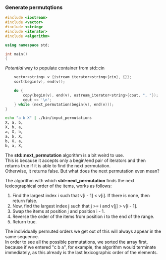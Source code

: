 ### Generate permutqtions

```cpp
#include <iostream>
#include <vector>
#include <string>
#include <iterator>
#include <algorithm>

using namespace std;

int main()
{
```
*Potential* way to populate container from std::cin
```cpp	
    vector<string> v {istream_iterator<string>{cin}, {}};
    sort(begin(v), end(v));

    do {
        copy(begin(v), end(v), ostream_iterator<string>{cout, ", "});
        cout << '\n';
    } while (next_permutation(begin(v), end(v)));
}
```
```bash
echo "a b X" | ./bin/input_permutations
X, a, b,
X, b, a,
a, X, b,
a, b, X,
b, X, a,
b, a, X,
```
The **std::next_permutation** algorithm is a bit weird to use. \
This is because it accepts only a begin/end pair of iterators and then returns true if it is able to find the next permutation. \
Otherwise, it returns false. But what does the next permutation even mean?

The algorithm with which **std::next_permutation** finds the next lexicographical order of the items, works as follows:

1. Find the largest index i such that v[i - 1] < v[i]. If there is none, then return false.
1. Now, find the largest index j such that j >= i and v[j] > v[i - 1].
1. Swap the items at position j and position i - 1.
1. Reverse the order of the items from position i to the end of the range.
1. Return true.

The individually permuted orders we get out of this will always appear in the same sequence. \
In order to see all the possible permutations, we sorted the array first, \
because if we entered "c b a", for example, the algorithm would terminate immediately, as this already is the last lexicographic order of the elements.
